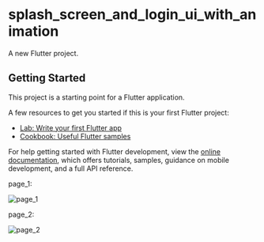 # splash_screen_and_login_ui_with_animation

A new Flutter project.

## Getting Started

This project is a starting point for a Flutter application.

A few resources to get you started if this is your first Flutter project:

- [Lab: Write your first Flutter app](https://docs.flutter.dev/get-started/codelab)
- [Cookbook: Useful Flutter samples](https://docs.flutter.dev/cookbook)

For help getting started with Flutter development, view the
[online documentation](https://docs.flutter.dev/), which offers tutorials,
samples, guidance on mobile development, and a full API reference.


page_1: 


![page_1](https://github.com/VITianLalit/SplashScreen_and_LoginUI_flutter_UI_Challenge_9.github.io/assets/98540540/3d952d8c-424e-423a-9488-e5d2c0f9f55f)


page_2:


![page_2](https://github.com/VITianLalit/SplashScreen_and_LoginUI_flutter_UI_Challenge_9.github.io/assets/98540540/6934841d-0fd3-4794-871c-6f5adef0605f)

